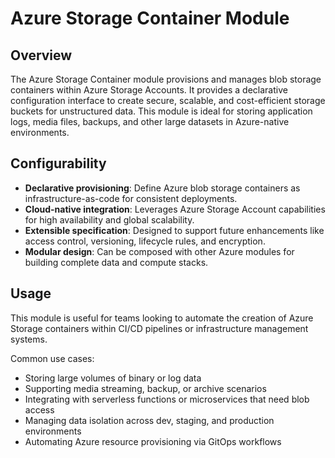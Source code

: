 # Azure Storage Container Module

## Overview

The Azure Storage Container module provisions and manages blob storage containers within Azure Storage Accounts. It provides a declarative configuration interface to create secure, scalable, and cost-efficient storage buckets for unstructured data. This module is ideal for storing application logs, media files, backups, and other large datasets in Azure-native environments.

## Configurability

- **Declarative provisioning**: Define Azure blob storage containers as infrastructure-as-code for consistent deployments.  
- **Cloud-native integration**: Leverages Azure Storage Account capabilities for high availability and global scalability.  
- **Extensible specification**: Designed to support future enhancements like access control, versioning, lifecycle rules, and encryption.  
- **Modular design**: Can be composed with other Azure modules for building complete data and compute stacks.

## Usage

This module is useful for teams looking to automate the creation of Azure Storage containers within CI/CD pipelines or infrastructure management systems.

Common use cases:

- Storing large volumes of binary or log data  
- Supporting media streaming, backup, or archive scenarios  
- Integrating with serverless functions or microservices that need blob access  
- Managing data isolation across dev, staging, and production environments  
- Automating Azure resource provisioning via GitOps workflows
